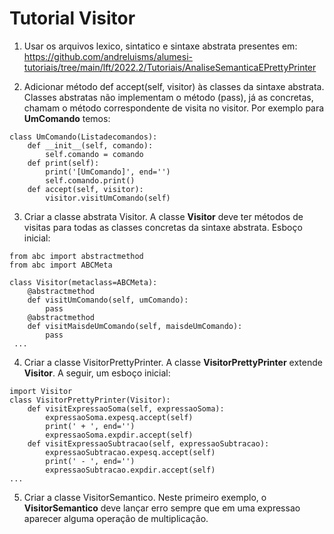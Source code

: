 # Tutorial Visitor
1. Usar os arquivos lexico, sintatico e sintaxe abstrata presentes em: https://github.com/andreluisms/alumesi-tutoriais/tree/main/lft/2022.2/Tutoriais/AnaliseSemanticaEPrettyPrinter

2. Adicionar método def accept(self, visitor) às classes da sintaxe abstrata. Classes abstratas não implementam o método (pass), já as concretas, chamam o método correspondente de visita no visitor. 
Por exemplo para **UmComando** temos:
```
class UmComando(Listadecomandos):
    def __init__(self, comando):
        self.comando = comando
    def print(self):
        print('[UmComando]', end='')
        self.comando.print()
    def accept(self, visitor):
        visitor.visitUmComando(self)
```

3. Criar a classe abstrata Visitor. A classe **Visitor** deve ter métodos de visitas para todas as classes concretas da sintaxe abstrata.
Esboço inicial:
```
from abc import abstractmethod
from abc import ABCMeta

class Visitor(metaclass=ABCMeta):
    @abstractmethod
    def visitUmComando(self, umComando):
        pass
    @abstractmethod
    def visitMaisdeUmComando(self, maisdeUmComando):
        pass
 ...
```

4. Criar a classe VisitorPrettyPrinter. A classe **VisitorPrettyPrinter** extende **Visitor**. A seguir, um esboço inicial:
```
import Visitor
class VisitorPrettyPrinter(Visitor):
    def visitExpressaoSoma(self, expressaoSoma):
        expressaoSoma.expesq.accept(self)
        print(' + ', end='')
        expressaoSoma.expdir.accept(self)
    def visitExpressaoSubtracao(self, expressaoSubtracao):
        expressaoSubtracao.expesq.accept(self)
        print(' - ', end='')
        expressaoSubtracao.expdir.accept(self)
...
```

5. Criar a classe VisitorSemantico. Neste primeiro exemplo, o **VisitorSemantico** deve lançar erro sempre que em uma expressao aparecer alguma operação de multiplicação. 
